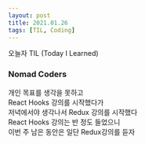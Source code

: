 ```yaml
---
layout: post
title: 2021.01.26
tags: [TIL, Coding]
---
```


오늘자 TIL (Today I Learned)
### Nomad Coders

개인 목표를 생각을 못하고  
React Hooks 강의를 시작했다가  
저녁에서야 생각나서 Redux 강의를 시작했다  
React Hooks 강의는 반 정도 들었으니  
이번 주 남은 동안은 일단 Redux강의를 듣자